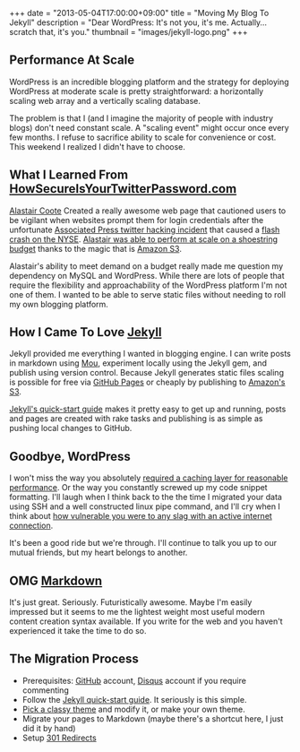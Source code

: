 +++
date = "2013-05-04T17:00:00+09:00"
title = "Moving My Blog To Jekyll"
description = "Dear WordPress: It's not you, it's me.  Actually… scratch that, it's you."
thumbnail = "images/jekyll-logo.png"
+++

Performance At Scale
----------------------
WordPress is an incredible blogging platform and the strategy for deploying WordPress at moderate scale is pretty straightforward: a horizontally scaling web array and a vertically scaling database.

The problem is that I (and I imagine the majority of people with industry blogs) don't need constant scale.  A "scaling event" might occur once every few months.  I refuse to sacrifice ability to scale for convenience or cost.  This weekend I realized I didn't have to choose.

What I Learned From [HowSecureIsYourTwitterPassword.com](http://www.ismytwitterpasswordsecure.com/)
-----------------------------------
[Alastair Coote](https://twitter.com/_alastair) Created a really awesome web page that cautioned users to be vigilant when websites prompt them for login credentials after the unfortunate [Associated Press twitter hacking incident](http://static.ddmcdn.com/gif/blogs/dnews-files-2013-04-fake-ap-tweets-jpg.jpg) that caused a [flash crash on the NYSE](http://money.cnn.com/2013/04/24/investing/twitter-flash-crash/index.html).  [Alastair was able to perform at scale on a shoestring budget](http://blogging.alastair.is/how-i-served-100k-users-without-crashing-and-only-spent-0-32/) thanks to the magic that is [Amazon S3](http://aws.amazon.com/s3/).  

Alastair's ability to meet demand on a budget really made me question my dependency on MySQL and WordPress.  While there are lots of people that require the flexibility and approachability of the WordPress platform I'm not one of them.  I wanted to be able to serve static files without needing to roll my own blogging platform.    

How I Came To Love [Jekyll](http://jekyllbootstrap.com/)
-------------------------
Jekyll provided me everything I wanted in blogging engine.  I can write posts in markdown using [Mou](http://mouapp.com/), experiment locally using the Jekyll gem, and publish using version control.  Because Jekyll generates static files scaling is possible for free via [GitHub Pages](http://pages.github.com/) or cheaply by publishing to [Amazon's S3](http://aws.amazon.com/s3/).

[Jekyll's quick-start guide](http://jekyllbootstrap.com/usage/jekyll-quick-start.html) makes it pretty easy to get up and running, posts and pages are created with rake tasks and publishing is as simple as pushing local changes to GitHub.

Goodbye, WordPress
-----------------
I won't miss the way you absolutely [required a caching layer for reasonable performance](http://codex.wordpress.org/High_Traffic_Tips_For_WordPress).  Or the way you constantly screwed up my code snippet formatting.  I'll laugh when I think back to the the time I migrated your data using SSH and a well constructed linux pipe command, and I'll cry when I think about [how vulnerable you were to any slag with an active internet connection](http://krebsonsecurity.com/2013/04/brute-force-attacks-build-wordpress-botnet/).  

It's been a good ride but we're through.  I'll continue to talk you up to our mutual friends, but my heart belongs to another.

OMG [Markdown](http://en.wikipedia.org/wiki/Markdown)
------------
It's just great.  Seriously.  Futuristically awesome.  Maybe I'm easily impressed but it seems to me the lightest weight most useful modern content creation syntax available.  If you write for the web and you haven't experienced it take the time to do so.

     
The Migration Process
---------------------
 - Prerequisites: [GitHub](https://github.com) account, [Disqus](http://disqus.com/) account if you require commenting
 - Follow the [Jekyll quick-start guide](http://jekyllbootstrap.com/usage/jekyll-quick-start.html).  It seriously is this simple.
 - [Pick a classy theme](http://themes.jekyllbootstrap.com/) and modify it, or make your own theme.
 - Migrate your pages to Markdown (maybe there's a shortcut here, I just did it by hand)
 - Setup [301 Redirects](http://support.google.com/webmasters/bin/answer.py?hl=en&answer=93633)
  

  



  